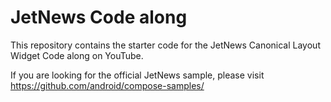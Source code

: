 # JetNews Code along

This repository contains the starter code for the JetNews Canonical Layout Widget Code along on YouTube.

If you are looking for the official JetNews sample, please visit https://github.com/android/compose-samples/
